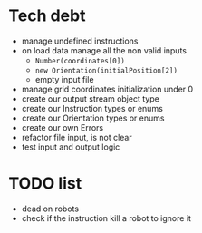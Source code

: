 # Tech debt

- manage undefined instructions
- on load data manage all the non valid inputs
    - `Number(coordinates[0])`
    - `new Orientation(initialPosition[2])`
    - empty input file
- manage grid coordinates initialization under 0
- create our output stream object type 
- create our Instruction types  or enums 
- create our Orientation types or enums 
- create our own Errors
- refactor file input, is not clear
- test input and output logic

# TODO list

- dead on robots
- check if the instruction kill a robot to ignore it